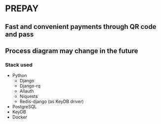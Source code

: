 # PREPAY

## Fast and convenient payments through QR code and pass


## Process diagram **may change in the future**


### Stack used
- Python
    - Django
    - Django-rq
    - Allauth
    - Niquests
    - Redis-django (as KeyDB driver)
- PostgreSQL
- KeyDB
- Docker
